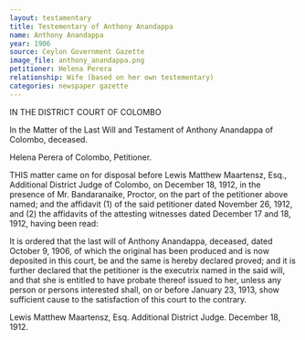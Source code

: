```yaml
---
layout: testamentary
title: Testementary of Anthony Anandappa 
name: Anthony Anandappa 
year: 1906
source: Ceylon Government Gazette
image_file: anthony_anandappa.png
petitioner: Helena Perera
relationship: Wife (based on her own testementary)
categories: newspaper gazette
---
```


IN THE DISTRICT COURT OF COLOMBO

In the Matter of the Last Will and Testament of Anthony Anandappa of Colombo, deceased.

Helena Perera of Colombo, Petitioner.

THIS matter came on for disposal before Lewis Matthew Maartensz, Esq., Additional District Judge of Colombo, on December 18, 1912, in the presence of Mr. Bandaranaike, Proctor, on the part of the petitioner above named; and the affidavit (1) of the said petitioner dated November 26, 1912, and (2) the affidavits of the attesting witnesses dated December 17 and 18, 1912, having been read:

It is ordered that the last will of Anthony Anandappa, deceased, dated October 9, 1906, of which the original has been produced and is now deposited in this court, be and the same is hereby declared proved; and it is further declared that the petitioner is the executrix named in the said will, and that she is entitled to have probate thereof issued to her, unless any person or persons interested shall, on or before January 23, 1913, show sufficient cause to the satisfaction of this court to the contrary.

Lewis Matthew Maartensz, Esq.
Additional District Judge.
December 18, 1912.